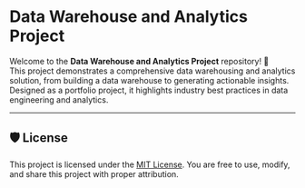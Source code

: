 # Data Warehouse and Analytics Project

Welcome to the **Data Warehouse and Analytics Project** repository! 🚀  
This project demonstrates a comprehensive data warehousing and analytics solution, from building a data warehouse to generating actionable insights. Designed as a portfolio project, it highlights industry best practices in data engineering and analytics.

---

## 🛡️ License

This project is licensed under the [MIT License](LICENSE). You are free to use, modify, and share this project with proper attribution.
